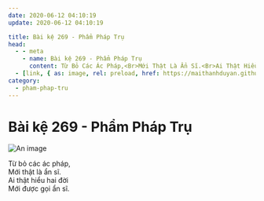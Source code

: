 ```yaml
---
date: 2020-06-12 04:10:19
update: 2020-06-12 04:10:19

title: Bài kệ 269 - Phẩm Pháp Trụ
head:
  - - meta
    - name: Bài kệ 269 - Phẩm Pháp Trụ
      content: Từ Bỏ Các Ác Pháp,<Br>Mới Thật Là Ẩn Sĩ.<Br>Ai Thật Hiểu Hai Đời<Br>Mới Được Gọi Ẩn Sĩ.<Br>
  - [link, { as: image, rel: preload, href: https://maithanhduyan.github.io/kinh-phap-cu/img/pham-phap-tru/pham-phap-tru-269.jpg }]
category:
  - pham-phap-tru
---
```


# Bài kệ 269 - Phẩm Pháp Trụ

![An image](/img/pham-phap-tru/pham-phap-tru-269.jpg)

Từ bỏ các ác pháp,<br>Mới thật là ẩn sĩ.<br>Ai thật hiểu hai đời<br>Mới được gọi ẩn sĩ.<br>

